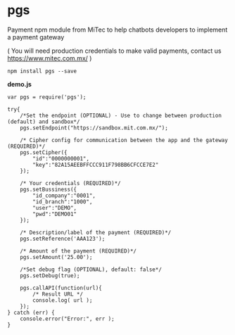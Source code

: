 # pgs

Payment npm module from MiTec to help chatbots developers to implement a payment gateway

( You will need production credentials to make valid payments, contact us https://www.mitec.com.mx/ )

```
npm install pgs --save
```

**demo.js**
``` [Javascript]
var pgs = require('pgs');
 
try{
	/*Set the endpoint (OPTIONAL) - Use to change between production (default) and sandbox*/
	pgs.setEndpoint("https://sandbox.mit.com.mx/");
	
	/* Cipher config for communication between the app and the gateway (REQUIRED)*/
    pgs.setCipher({
        "id":"0000000001",
        "key":"82A15AEEBFFCCC911F798BB6CFCCE7E2"
    });
	
	/* Your credentials (REQUIRED)*/
	pgs.setBussiness({
        "id_company":"0001",
        "id_branch":"1000",
        "user":"DEMO",
        "pwd":"DEMO01"
    });
 
	/* Description/label of the payment (REQUIRED)*/
    pgs.setReference('AAA123');
	
	/* Amount of the payment (REQUIRED)*/
    pgs.setAmount('25.00');
 
	/*Set debug flag (OPTIONAL), default: false*/
	pgs.setDebug(true);
 
    pgs.callAPI(function(url){
		/* Result URL */
        console.log( url );
    });
} catch (err) {
    console.error("Error:", err );
}
```


